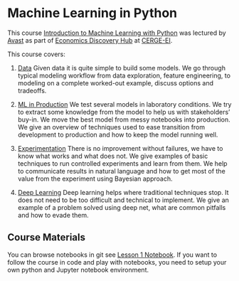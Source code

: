 # Machine Learning in Python

This course [Introduction to Machine Learning with Python](https://www.cerge-ei.cz/economics-discovery-hub/2019-11-13/introduction-to-machine-learning-with-python) was lectured by [Avast](http://www.avast.com) as part of [Economics Discovery Hub](https://www.cerge-ei.cz/discovery/) at [CERGE-EI](https://www.cerge-ei.cz/).

This course covers:

1. [Data](./imlp_1_data.ipynb)
Given data it is quite simple to build some models. We go through typical modeling workflow from data exploration, feature engineering, to modeling on a complete worked-out example, discuss options and tradeoffs.

2. [ML in Production](./imlp_2_modeling.ipynb)
We test several models in laboratory conditions. We try to extract some knowledge from the model to help us with stakeholders’ buy-in. We move the best model from messy notebooks into production. We give an overview of techniques used to ease transition from development to production and how to keep the model running well.

3. [Experimentation](./imlp_3_experiments.ipynb)
There is no improvement without failures, we have to know what works and what does not. We give examples of basic techniques to run controlled experiments and learn from them. We help to communicate results in natural language and how to get most of the value from the experiment using Bayesian approach.

4. [Deep Learning](./imlp_4_deep_learning.ipynb)
Deep learning helps where traditional techniques stop. It does not need to be too difficult and technical to implement. We give an example of a problem solved using deep net, what are common pitfalls and how to evade them.

## Course Materials

You can browse notebooks in git see [Lesson 1 Notebook](./imlp_1_data.ipynb). If you want to follow the course in code and play with notebooks, you need to setup your own python and Jupyter notebook environment.
